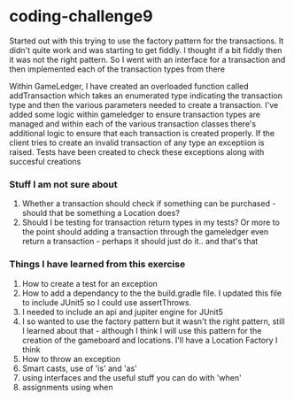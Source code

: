 # coding-challenge9
Started out with this trying to use the factory pattern for the transactions. It didn't quite work and was starting to get fiddly.
I thought if a bit fiddly then it was not the right pattern. So I went with an interface for a transaction and then implemented each of the transaction types from there

Within GameLedger, I have created an overloaded function called addTransaction which takes an enumerated type indicating the transaction type and then the various parameters needed to create a transaction. I've added some logic within gameledger to ensure transaction types are managed and within each of the various transaction classes there's additional logic to ensure that each transaction is created properly. If the client tries to create an invalid transaction of any type an exceptiion is raised. Tests have been created to check these exceptions along with succesful creations

### Stuff I am not sure about

1. Whether a transaction should check if something can be purchased - should that be something a Location does?
2. Should I be testing for transaction return types in my tests? Or more to the point should adding a transaction through the gameledger even return a transaction - perhaps it should just do it.. and that's that

### Things I have learned from this exercise

1. How to create a test for an exception
2. How to add a dependancy to the the build.gradle file. I updated this file to include JUnit5 so I could use  assertThrows. 
3. I needed to include an api and jupiter engine for JUnit5
4. I so wanted to use the factory pattern but it wasn't the right pattern, still I learned about that - although I think I will use this pattern for the creation of the gameboard and locations. I'll have a Location Factory I think
5. How to throw an exception
6. Smart casts, use of 'is' and 'as'
7. using interfaces and the useful stuff you can do with 'when'
8. assignments using when
